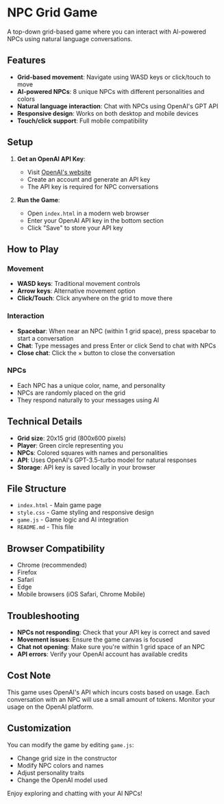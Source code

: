 # NPC Grid Game

A top-down grid-based game where you can interact with AI-powered NPCs using natural language conversations.

## Features

- **Grid-based movement**: Navigate using WASD keys or click/touch to move
- **AI-powered NPCs**: 8 unique NPCs with different personalities and colors
- **Natural language interaction**: Chat with NPCs using OpenAI's GPT API
- **Responsive design**: Works on both desktop and mobile devices
- **Touch/click support**: Full mobile compatibility

## Setup

1. **Get an OpenAI API Key**:
   - Visit [OpenAI's website](https://platform.openai.com/api-keys)
   - Create an account and generate an API key
   - The API key is required for NPC conversations

2. **Run the Game**:
   - Open `index.html` in a modern web browser
   - Enter your OpenAI API key in the bottom section
   - Click "Save" to store your API key

## How to Play

### Movement
- **WASD keys**: Traditional movement controls
- **Arrow keys**: Alternative movement option
- **Click/Touch**: Click anywhere on the grid to move there

### Interaction
- **Spacebar**: When near an NPC (within 1 grid space), press spacebar to start a conversation
- **Chat**: Type messages and press Enter or click Send to chat with NPCs
- **Close chat**: Click the × button to close the conversation

### NPCs
- Each NPC has a unique color, name, and personality
- NPCs are randomly placed on the grid
- They respond naturally to your messages using AI

## Technical Details

- **Grid size**: 20x15 grid (800x600 pixels)
- **Player**: Green circle representing you
- **NPCs**: Colored squares with names and personalities
- **API**: Uses OpenAI's GPT-3.5-turbo model for natural responses
- **Storage**: API key is saved locally in your browser

## File Structure

- `index.html` - Main game page
- `style.css` - Game styling and responsive design
- `game.js` - Game logic and AI integration
- `README.md` - This file

## Browser Compatibility

- Chrome (recommended)
- Firefox
- Safari
- Edge
- Mobile browsers (iOS Safari, Chrome Mobile)

## Troubleshooting

- **NPCs not responding**: Check that your API key is correct and saved
- **Movement issues**: Ensure the game canvas is focused
- **Chat not opening**: Make sure you're within 1 grid space of an NPC
- **API errors**: Verify your OpenAI account has available credits

## Cost Note

This game uses OpenAI's API which incurs costs based on usage. Each conversation with an NPC will use a small amount of tokens. Monitor your usage on the OpenAI platform.

## Customization

You can modify the game by editing `game.js`:
- Change grid size in the constructor
- Modify NPC colors and names
- Adjust personality traits
- Change the OpenAI model used

Enjoy exploring and chatting with your AI NPCs!
